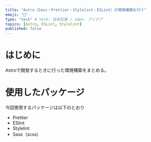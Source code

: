 ```yaml
---
title: "Astro（Sass・Prettier・Stylelint・ESLint）の環境構築を行う"
emoji: "🐡"
type: "tech" # tech: 技術記事 / idea: アイデア
topics: [Astro, ESLint, Stylelint]
published: false
---
```


# はじめに
Astroで開発するときに行った環境構築をまとめる。

# 使用したパッケージ
今回使用するパッケージは以下のとおり
* Prettier
* ESlint
* Stylelint
* Sass（scss）